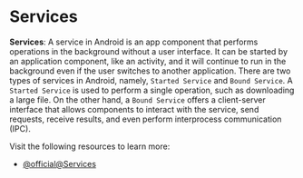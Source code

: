 # Services

**Services**: A service in Android is an app component that performs operations in the background without a user interface. It can be started by an application component, like an activity, and it will continue to run in the background even if the user switches to another application. There are two types of services in Android, namely, `Started Service` and `Bound Service`. A `Started Service` is used to perform a single operation, such as downloading a large file. On the other hand, a `Bound Service` offers a client-server interface that allows components to interact with the service, send requests, receive results, and even perform interprocess communication (IPC).

Visit the following resources to learn more:

- [@official@Services](https://developer.android.com/guide/components/services)
